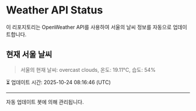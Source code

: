 
# Weather API Status

이 리포지토리는 OpenWeather API를 사용하여 서울의 날씨 정보를 자동으로 업데이트합니다.

## 현재 서울 날씨
> 서울의 현재 날씨: overcast clouds, 온도: 19.11°C, 습도: 54%

⏳ 업데이트 시간: 2025-10-24 08:16:46 (UTC)

---
자동 업데이트 봇에 의해 관리됩니다.
